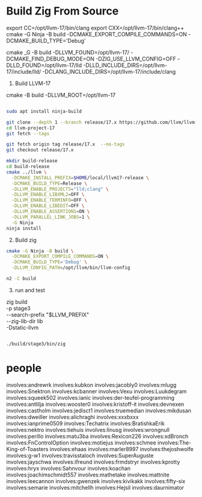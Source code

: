 # Build Zig From Source


export CC=/opt/llvm-17/bin/clang
export CXX=/opt/llvm-17/bin/clang++
cmake -G Ninja -B build -DCMAKE_EXPORT_COMPILE_COMMANDS=ON -DCMAKE_BUILD_TYPE='Debug'


cmake _G -B build -DLLVM_FOUND=/opt/llvm-17/ -DCMAKE_FIND_DEBUG_MODE=ON -DZIG_USE_LLVM_CONFIG=OFF -DLLD_FOUND=/opt/llvm-17/lld -DLLD_INCLUDE_DIRS=/opt/llvm-17/include/lld/ -DCLANG_INCLUDE_DIRS=/opt/llvm-17/include/clang

1. Build LLVM-17

cmake -B build -DLLVM_ROOT=/opt/llvm-17

```bash

sudo apt install ninja-build

git clone --depth 1 --branch release/17.x https://github.com/llvm/llvm-project llvm-project-17
cd llvm-project-17
git fetch --tags

git fetch origin tag release/17.x  --no-tags
git checkout release/17.x

mkdir build-release
cd build-release
cmake ../llvm \
  -DCMAKE_INSTALL_PREFIX=$HOME/local/llvm17-release \
  -DCMAKE_BUILD_TYPE=Release \
  -DLLVM_ENABLE_PROJECTS="lld;clang" \
  -DLLVM_ENABLE_LIBXML2=OFF \
  -DLLVM_ENABLE_TERMINFO=OFF \
  -DLLVM_ENABLE_LIBEDIT=OFF \
  -DLLVM_ENABLE_ASSERTIONS=ON \
  -DLLVM_PARALLEL_LINK_JOBS=1 \
  -G Ninja
ninja install


```


2. Build zig

```bash
cmake -G Ninja -B build \
  -DCMAKE_EXPORT_COMPILE_COMMANDS=ON \
  -DCMAKE_BUILD_TYPE='Debug' \
  -DLLVM_CONFIG_PATH=/opt/llvm/bin/llvm-config

n2 -C build


```

3. run and test

zig build \
  -p stage3 \
  --search-prefix "$LLVM_PREFIX" \
  --zig-lib-dir lib \
  -Dstatic-llvm


```bash

./build/stage3/bin/zig


```







# people

involves:andrewrk
involves:kubkon
involves:jacobly0
involves:mlugg
involves:Snektron
involves:kcbanner
involves:Vexu
involves:Luukdegram
involves:squeek502
involves:ianic
involves:der-teufel-programming
involves:antlilja
involves:wooster0
involves:kristoff-it
involves:devnexen
involves:castholm
involves:jedisct1
involves:truemedian
involves:mikdusan
involves:dweiller
involves:alichraghi
involves:xxxbxxx
involves:ianprime0509
involves:Techatrix
involves:BratishkaErik
involves:nektro
involves:tiehuis
involves:linusg
involves:wrongnull
involves:perillo
involves:matu3ba
involves:Rexicon226
involves:xdBronch
involves:FnControlOption
involves:motiejus
involves:schmee
involves:The-King-of-Toasters
involves:ehaas
involves:marler8997
involves:thejoshwolfe
involves:g-w1
involves:travisstaloch
involves:SuperAuguste
involves:jayschwa
involves:ifreund
involves:frmdstryr
involves:kprotty
involves:hryx
involves:Sahnvour
involves:koachan
involves:joachimschmidt557
involves:mathetake
involves:mattnite
involves:leecannon
involves:gwenzek
involves:kivikakk
involves:fifty-six
involves:semarie
involves:mitchellh
involves:Hejsil
involves:daurnimator
